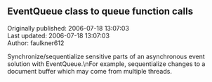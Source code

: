 ## EventQueue class to queue function calls  
Originally published: 2006-07-18 13:07:03  
Last updated: 2006-07-18 13:07:03  
Author: faulkner612   
  
Synchronize/sequentialize sensitive parts of an asynchronous event solution with EventQueue.\nFor example, sequentialize changes to a document buffer which may come from multiple threads.